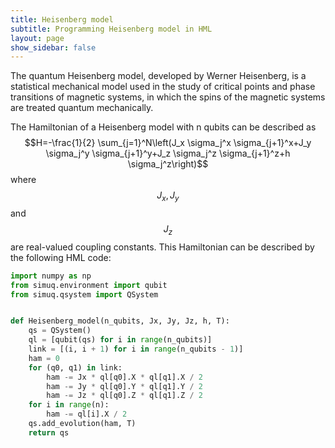 ```yaml
---
title: Heisenberg model
subtitle: Programming Heisenberg model in HML
layout: page
show_sidebar: false
---
```


The quantum Heisenberg model, developed by Werner Heisenberg, is a statistical mechanical model used in the study of critical points and phase transitions of magnetic systems, in which the spins of the magnetic systems are treated quantum mechanically. 

The Hamiltonian of a Heisenberg model with n qubits can be described as 
$$H=-\frac{1}{2} \sum_{j=1}^N\left(J_x \sigma_j^x \sigma_{j+1}^x+J_y \sigma_j^y \sigma_{j+1}^y+J_z \sigma_j^z \sigma_{j+1}^z+h \sigma_j^z\right)$$
where $$J_x, J_y$$ and $$J_z$$ are real-valued coupling constants. This Hamiltonian can be described by the following HML code:

```python
import numpy as np
from simuq.environment import qubit
from simuq.qsystem import QSystem


def Heisenberg_model(n_qubits, Jx, Jy, Jz, h, T):
    qs = QSystem()
    ql = [qubit(qs) for i in range(n_qubits)]
    link = [(i, i + 1) for i in range(n_qubits - 1)]
    ham = 0
    for (q0, q1) in link:
        ham -= Jx * ql[q0].X * ql[q1].X / 2
        ham -= Jy * ql[q0].Y * ql[q1].Y / 2
        ham -= Jz * ql[q0].Z * ql[q1].Z / 2
    for i in range(n):
        ham -= ql[i].X / 2
    qs.add_evolution(ham, T)
    return qs
```